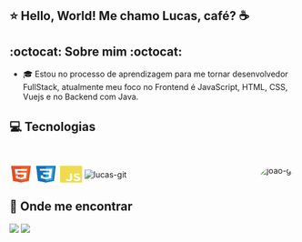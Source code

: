 
## :star: Hello, World! Me chamo Lucas, café? :coffee: 

<!-- <div align="center">
  <a href="https://github.com/Lucas-Costa-Dev">
  <img height="180em"width="48%"src="https://githubreadmestats.vercel.app/apiusername=Lucas-Costa-Dev&show_icons=true&theme=radical&include_all_commits=true&count_private=true"/>
  <img height="180em" width="42%" src="https://github-readme-stats.vercel.app/api/top-langs/?username=Lucas-Costa-Dev&layout=compact&langs_count=7&theme=radical"/>
  <img height="180em" width="48%"" src="https://github-readme-streak-stats.herokuapp.com/?user=Lucas-Costa-Dev&theme=radical"/>
</div> -->
 
   
  
## :octocat: Sobre mim :octocat: 
<!-- - 🏭 Sou técnico em Automação Industrial. Atualmente trabalho na área pela TSA Engenharia, automatizando processos industriais, principalmente para empresas mineradoras, como a VALE S/A.  -->

- :mortar_board: Estou no processo de aprendizagem para me tornar desenvolvedor FullStack, atualmente meu foco no Frontend é JavaScript, HTML, CSS, Vuejs e no Backend com Java.



## :computer: Tecnologias

<div style="display: inline_block"><br>
  
  <img align="center" alt="lucas-html"  height="30" width="40"
  src="https://raw.githubusercontent.com/devicons/devicon/master/icons/html5/html5-original.svg">
  <img align="center" alt="lucas-css"  height="30" width="40"  
  src="https://raw.githubusercontent.com/devicons/devicon/master/icons/css3/css3-original.svg">
  <img align="center" alt="lucas-js" height="30" width="40" 
  src="https://raw.githubusercontent.com/devicons/devicon/master/icons/javascript/javascript-plain.svg">
  <img align="center" alt="lucas-git" height="30" width="40" 
  src="https://cdn.jsdelivr.net/gh/devicons/devicon/icons/git/git-original.svg" /> 
  <img align="right" alt="joao-gif" height="150" style="border-radius:50px;" 
  src="https://www.mygo.ge/uploads/blog/1584023795.jpg">
<!--   <img align="center" alt="joao-react" height="30" width="40" 
  src="https://cdn.jsdelivr.net/gh/devicons/devicon/icons/react/react-original.svg" />  -->

   
 
 

## :speech_balloon: Onde me encontrar

<div> 
  <a href = "mailto:lucascosta.ls58@gmail.com"><img src="https://img.shields.io/badge/-Gmail-%23333?style=for-the-badge&logo=gmail&logoColor=white" target="_blank"></a>
<a href="https://www.linkedin.com/in/lucas-santos-desenv/" target="_blank"><img src="https://img.shields.io/badge/-LinkedIn-%230077B5?style=for-the-badge&logo=linkedin&logoColor=white" target="_blank"></a> 

  
<!--   ![Snake animation](https://github.com/Lucas-Costa-Dev/Lucas-Costa-Dev/blob/output/github-contribution-grid-snake.svg) -->
</div>
